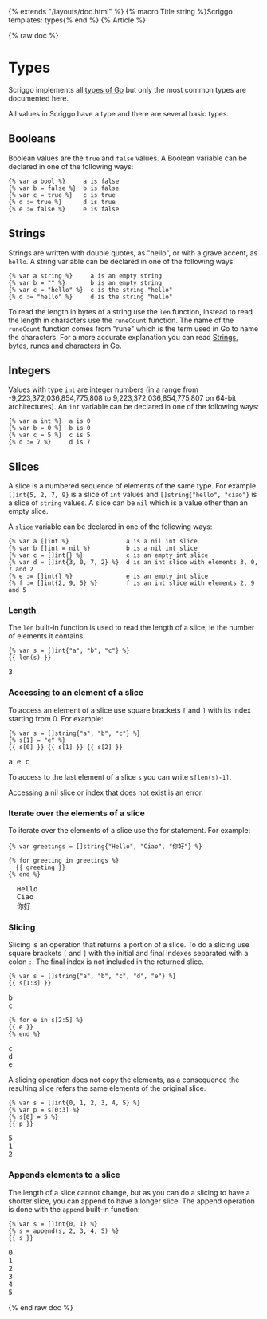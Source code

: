 {% extends "/layouts/doc.html" %}
{% macro Title string %}Scriggo templates: types{% end %}
{% Article %}

{% raw doc %}

# Types

Scriggo implements all [types of Go](https://golang.org/ref/spec#Types) but only the most common types
are documented here.

All values in Scriggo have a type and there are several basic types.

## Booleans

Boolean values are the `true` and `false` values. A Boolean variable can be declared in one of the following ways:

```scriggo
{% var a bool %}     a is false
{% var b = false %}  b is false
{% var c = true %}   c is true
{% d := true %}      d is true
{% e := false %}     e is false
```

## Strings

Strings are written with double quotes, as "hello", or with a grave accent, as `hello`. A string variable can be
declared in one of the following ways:

```scriggo
{% var a string %}     a is an empty string
{% var b = "" %}       b is an empty string
{% var c = "hello" %}  c is the string "hello"
{% d := "hello" %}     d is the string "hello"
```

To read the length in bytes of a string use the `len` function, instead to read the length in characters use the
`runeCount` function. The name of the `runeCount` function comes from "rune" which is the term used in Go to name the
characters. For a more accurate explanation you can read
[Strings, bytes, runes and characters in Go](https://go.dev/blog/strings).

## Integers

Values with type `int` are integer numbers (in a range from -9,223,372,036,854,775,808 to 9,223,372,036,854,775,807
on 64-bit architectures). An `int` variable can be declared in one of the following ways:

```scriggo
{% var a int %}  a is 0
{% var b = 0 %}  b is 0
{% var c = 5 %}  c is 5
{% d := 7 %}     d is 7
```

## Slices

A slice is a numbered sequence of elements of the same type. For example `[]int{5, 2, 7, 9}` is a slice of `int`
values and `[]string{"hello", "ciao"}` is a slice of `string` values. A slice can be `nil` which is a value other than
an empty slice.

A `slice` variable can be declared in one of the following ways:

```scriggo
{% var a []int %}                a is a nil int slice
{% var b []int = nil %}          b is a nil int slice
{% var c = []int{} %}            c is an empty int slice
{% var d = []int{3, 0, 7, 2} %}  d is an int slice with elements 3, 0, 7 and 2
{% e := []int{} %}               e is an empty int slice
{% f := []int{2, 9, 5} %}        f is an int slice with elements 2, 9 and 5
```

### Length

The `len` built-in function is used to read the length of a slice, ie the number of elements it contains.

```scriggo
{% var s = []int{"a", "b", "c"} %}
{{ len(s) }}
```
<pre class="result">3</pre>

### Accessing to an element of a slice

To access an element of a slice use square brackets `[` and `]` with its index starting from 0. For example:

```scriggo
{% var s = []string{"a", "b", "c"} %}
{% s[1] = "e" %}
{{ s[0] }} {{ s[1] }} {{ s[2] }}
```
<pre class="result">a e c</pre>

To access to the last element of a slice `s` you can write `s[len(s)-1]`.

Accessing a nil slice or index that does not exist is an error.

### Iterate over the elements of a slice

To iterate over the elements of a slice use the for statement. For example:

```scriggo
{% var greetings = []string{"Hello", "Ciao", "你好"} %}

{% for greeting in greetings %}
  {{ greeting }}
{% end %}
```
<pre class="result">
  Hello
  Ciao
  你好
</pre>

### Slicing

Slicing is an operation that returns a portion of a slice. To do a slicing use square brackets `[` and `]` with the
initial and final indexes separated with a colon `:`. The final index is not included in the returned slice.

```scriggo
{% var s = []string{"a", "b", "c", "d", "e"} %}
{{ s[1:3] }}
```
<pre class="result">
b
c
</pre>

```scriggo
{% for e in s[2:5] %}
{{ e }}
{% end %}
```
<pre class="result">
c
d
e
</pre>

A slicing operation does not copy the elements, as a consequence the resulting slice refers the same elements of the
original slice.

```scriggo
{% var s = []int{0, 1, 2, 3, 4, 5} %}
{% var p = s[0:3] %}
{% s[0] = 5 %}
{{ p }}
```
<pre class="result">
5
1
2
</pre>

### Appends elements to a slice

The length of a slice cannot change, but as you can do a slicing to have a shorter slice, you can append to have a
longer slice. The append operation is done with the `append` built-in function:

```scriggo
{% var s = []int{0, 1} %}
{% s = append(s, 2, 3, 4, 5) %}
{{ s }}
```
<pre class="result">
0
1
2
3
4
5
</pre>

{% end raw doc %}
